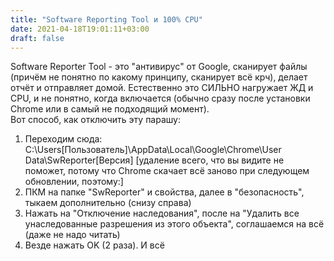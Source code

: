 ```yaml
---
title: "Software Reporting Tool и 100% CPU"
date: 2021-04-18T19:01:11+03:00
draft: false
---
```


Software Reporter Tool - это "антивирус" от Google, сканирует файлы (причём не понятно по какому принципу, сканирует всё крч), делает отчёт и отправляет домой. Естественно это СИЛЬНО нагружает ЖД и CPU, и не понятно, когда включается (обычно сразу после установки Chrome или в самый не подходящий момент).   
Вот способ, как отключить эту парашу:
1) Переходим сюда: C:\Users\[Пользователь]\AppData\Local\Google\Chrome\User Data\SwReporter\[Версия]
[удаление всего, что вы видите не поможет, потому что Chrome скачает всё заново при следующем обновлении, поэтому:]
2) ПКМ на папке "SwReporter" и свойства, далее в "безопасность", тыкаем дополнительно (снизу справа)
3) Нажать на "Отключение наследования", после на "Удалить все унаследованные разрешения из этого объекта", соглашаемся на всё (даже не надо читать)
4) Везде нажать OK (2 раза). И всё